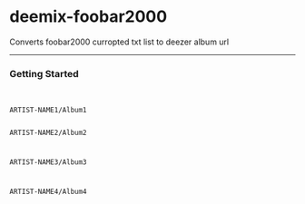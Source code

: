 # deemix-foobar2000
Converts foobar2000 curropted txt list to deezer album url
<hr>
<h3>Getting Started</h3><br>
<code>
ARTIST-NAME1/Album1

ARTIST-NAME2/Album2

ARTIST-NAME3/Album3

ARTIST-NAME4/Album4

